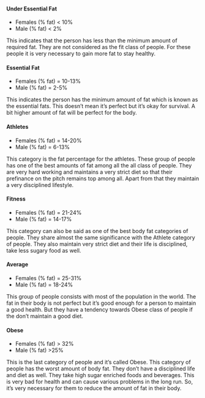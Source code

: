 #### Under Essential Fat  
-	Females (% fat) < 10%  
-	Male (% fat) < 2%  
  
This indicates that the person has less than the minimum amount of required fat. They are not considered as the fit class of people. For these people it is very necessary to gain more fat to stay healthy.  
  
#### Essential Fat
-	Females (% fat) = 10-13%  
-	Male (% fat) = 2-5%  
  
This indicates the person has the minimum amount of fat which is known as the essential fats. This doesn’t mean it’s perfect but it’s okay for survival. A bit higher amount of fat will be perfect for the body.  
  
#### Athletes  
-	Females (% fat) = 14-20%  
-	Male (% fat) = 6-13% 
   
This category is the fat percentage for the athletes. These group of people has one of the best amounts of fat among all the all class of people. They are very hard working and maintains a very strict diet so that their prefinance on the pitch remains top among all. Apart from that they maintain a very disciplined lifestyle.  
  
#### Fitness  
-	Females (% fat) = 21-24%  
-	Male (% fat) = 14-17%  
  
This category can also be said as one of the best body fat categories of people. They share almost the same significance with the Athlete category of people. They also maintain very strict diet and their life is disciplined, take less sugary food as well.  
  
#### Average  
-	Females (% fat) = 25-31%  
-	Male (% fat) = 18-24%  
  
This group of people consists with most of the population in the world. The fat in their body is not perfect but it’s good enough for a person to maintain a good health. But they have a tendency towards Obese class of people if the don’t maintain a good diet.  

#### Obese  
-	Females (% fat) > 32%  
-	Male (% fat) >25% 
   
This is the last category of people and it’s called Obese. This category of people has the worst amount of body fat. They don’t have a disciplined life and diet as well. They take high sugar enriched foods and beverages. This is very bad for health and can cause various problems in the long run. So, it’s very necessary for them to reduce the amount of fat in their body.  
 
